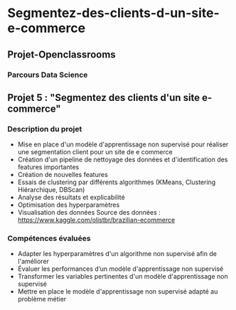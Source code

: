 # Segmentez-des-clients-d-un-site-e-commerce
## Projet-Openclassrooms
### Parcours Data Science

## Projet 5 : "Segmentez des clients d'un site e-commerce"
### Description du projet
- Mise en place d'un modèle d'apprentissage non supervisé pour réaliser une segmentation client pour un site de e commerce
- Création d'un pipeline de nettoyage des données et d'identification des features importantes
- Création de nouvelles features
- Essais de clustering par différents algorithmes (KMeans, Clustering Hiérarchique, DBScan)
- Analyse des résultats et explicabilité
- Optimisation des hyperparamètres
- Visualisation des données
Source des données : https://www.kaggle.com/olistbr/brazilian-ecommerce

### Compétences évaluées
- Adapter les hyperparamètres d'un algorithme non supervisé afin de l'améliorer
- Évaluer les performances d’un modèle d'apprentissage non supervisé
- Transformer les variables pertinentes d'un modèle d'apprentissage non supervisé
- Mettre en place le modèle d'apprentissage non supervisé adapté au problème métier
